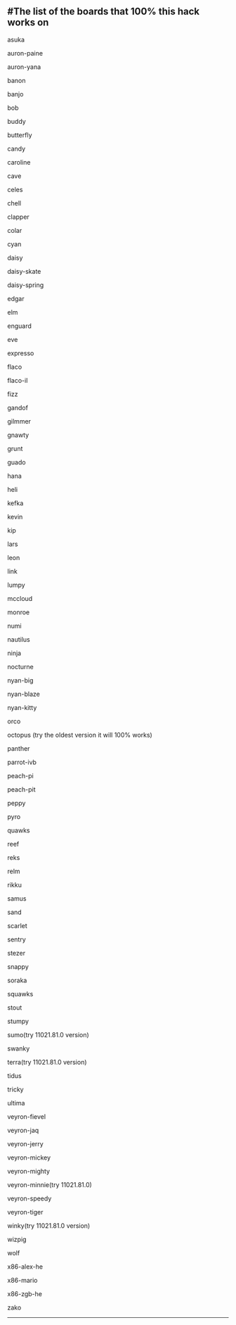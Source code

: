 #The list of the boards that 100% this hack works on
-------------------------
asuka

auron-paine

auron-yana

banon

banjo

bob

buddy

butterfly

candy

caroline

cave

celes

chell

clapper

colar

cyan

daisy

daisy-skate

daisy-spring

edgar

elm

enguard

eve

expresso

flaco

flaco-il

fizz

gandof

gilmmer

gnawty

grunt

guado

hana

heli

kefka

kevin

kip

lars

leon

link

lumpy

mccloud

monroe

numi

nautilus

ninja

nocturne

nyan-big

nyan-blaze

nyan-kitty

orco

octopus (try the oldest version it will 100% works)

panther

parrot-ivb

peach-pi

peach-pit

peppy

pyro

quawks

reef

reks

relm

rikku

samus

sand

scarlet

sentry

stezer

snappy

soraka

squawks

stout

stumpy

sumo(try 11021.81.0 version)

swanky

terra(try 11021.81.0 version)

tidus

tricky

ultima

veyron-fievel

veyron-jaq

veyron-jerry

veyron-mickey

veyron-mighty

veyron-minnie(try 11021.81.0)

veyron-speedy

veyron-tiger

winky(try 11021.81.0 version)

wizpig

wolf

x86-alex-he

x86-mario

x86-zgb-he

zako

-------------------------

